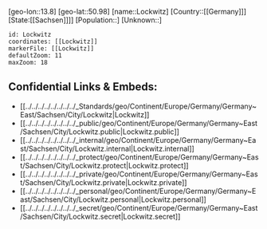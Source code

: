 ﻿---
location: [50.98,13.8]
mapzoom: [7,12] 
mapmarker: city 
type: City
tags:
- geo/City


SpocWebEntityId: 32066
isDeleted: false
confidential: public

---
[geo-lon::13.8]
[geo-lat::50.98]
[name::Lockwitz]
[Country::[[Germany]]]
[State:[[Sachsen]]]]
[Population::]
[Unknown::]


```leaflet
id: Lockwitz
coordinates: [[Lockwitz]]
markerFile: [[Lockwitz]]
defaultZoom: 11 
maxZoom: 18
```


## Confidential Links & Embeds: 
- [[../../../../../../../../_Standards/geo/Continent/Europe/Germany/Germany~East/Sachsen/City/Lockwitz|Lockwitz]] 
- [[../../../../../../../../_public/geo/Continent/Europe/Germany/Germany~East/Sachsen/City/Lockwitz.public|Lockwitz.public]] 
- [[../../../../../../../../_internal/geo/Continent/Europe/Germany/Germany~East/Sachsen/City/Lockwitz.internal|Lockwitz.internal]] 
- [[../../../../../../../../_protect/geo/Continent/Europe/Germany/Germany~East/Sachsen/City/Lockwitz.protect|Lockwitz.protect]] 
- [[../../../../../../../../_private/geo/Continent/Europe/Germany/Germany~East/Sachsen/City/Lockwitz.private|Lockwitz.private]] 
- [[../../../../../../../../_personal/geo/Continent/Europe/Germany/Germany~East/Sachsen/City/Lockwitz.personal|Lockwitz.personal]] 
- [[../../../../../../../../_secret/geo/Continent/Europe/Germany/Germany~East/Sachsen/City/Lockwitz.secret|Lockwitz.secret]] 
